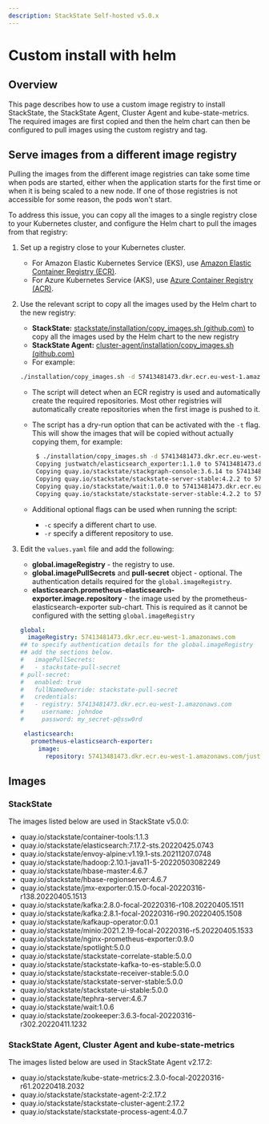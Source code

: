 ```yaml
---
description: StackState Self-hosted v5.0.x 
---
```


# Custom install with helm

## Overview

This page describes how to use a custom image registry to install StackState, the StackState Agent, Cluster Agent and kube-state-metrics. The required images are first copied and then the helm chart can then be configured to pull images using the custom registry and tag.

## Serve images from a different image registry

Pulling the images from the different image registries can take some time when pods are started, either when the application starts for the first time or when it is being scaled to a new node. If one of those registries is not accessible for some reason, the pods won't start.

To address this issue, you can copy all the images to a single registry close to your Kubernetes cluster, and configure the Helm chart to pull the images from that registry:

1. Set up a registry close to your Kubernetes cluster.
   * For Amazon Elastic Kubernetes Service (EKS), use [Amazon Elastic Container Registry (ECR)](https://aws.amazon.com/ecr/).
   * For Azure Kubernetes Service (AKS), use [Azure Container Registry (ACR)](https://azure.microsoft.com/en-us/services/container-registry/).
2. Use the relevant script to copy all the images used by the Helm chart to the new registry:
   * **StackState:** [stackstate/installation/copy_images.sh \(github.com\)](https://github.com/StackVista/helm-charts/tree/master/stable/stackstate/installation) to copy all the images used by the Helm chart to the new registry
   * **StackState Agent:** [cluster-agent/installation/copy_images.sh \(github.com\)](https://github.com/StackVista/helm-charts/blob/master/stable/cluster-agent/installation/copy_images.sh)
   * For example:

    ```bash
    ./installation/copy_images.sh -d 57413481473.dkr.ecr.eu-west-1.amazonaws.com

    ```

    * The script will detect when an ECR registry is used and automatically create the required repositories. Most other registries will automatically create repositories when the first image is pushed to it.
    *   The script has a dry-run option that can be activated with the `-t` flag. This will show the images that will be copied without actually copying them, for example:

        ```bash
         $ ./installation/copy_images.sh -d 57413481473.dkr.ecr.eu-west-1.amazonaws.com -t
         Copying justwatch/elasticsearch_exporter:1.1.0 to 57413481473.dkr.ecr.eu-west-1.amazonaws.com/justwatch/elasticsearch_exporter:1.1.0 (dry-run)
         Copying quay.io/stackstate/stackgraph-console:3.6.14 to 57413481473.dkr.ecr.eu-west-1.amazonaws.com/stackstate/stackgraph-console:3.6.14 (dry-run)
         Copying quay.io/stackstate/stackstate-server-stable:4.2.2 to 57413481473.dkr.ecr.eu-west-1.amazonaws.com/stackstate/stackstate-server-stable:4.2.2 (dry-run)
         Copying quay.io/stackstate/wait:1.0.0 to 57413481473.dkr.ecr.eu-west-1.amazonaws.com/stackstate/wait:1.0.0 (dry-run)
         Copying quay.io/stackstate/stackstate-server-stable:4.2.2 to 57413481473.dkr.ecr.eu-west-1.amazonaws.com/stackstate/stackstate-server-stable:4.2.2 (dry-run)

        ```
    * Additional optional flags can be used when running the script:
      * `-c` specify a different chart to use.
      * `-r` specify a different repository to use.
5. Edit the `values.yaml` file and add the following:
   * **global.imageRegistry** - the registry to use.
   * **global.imagePullSecrets** and **pull-secret** object - optional. The authentication details required for the `global.imageRegistry`.
   * **elasticsearch.prometheus-elasticsearch-exporter.image.repository** - the image used by the prometheus-elasticsearch-exporter sub-chart. This is required as it cannot be configured with the setting `global.imageRegistry`
    ```yaml
    global:
      imageRegistry: 57413481473.dkr.ecr.eu-west-1.amazonaws.com
    ## to specify authentication details for the global.imageRegistry
    ## add the sections below.
    #   imagePullSecrets:
    #   - stackstate-pull-secret
    # pull-secret:
    #   enabled: true
    #   fullNameOverride: stackstate-pull-secret
    #   credentials:
    #   - registry: 57413481473.dkr.ecr.eu-west-1.amazonaws.com
    #     username: johndoe
    #     password: my_secret-p@ssw0rd
   
     elasticsearch:
       prometheus-elasticsearch-exporter:
         image:
           repository: 57413481473.dkr.ecr.eu-west-1.amazonaws.com/justwatch/elasticsearch_exporter
    ```

## Images

### StackState

The images listed below are used in StackState v5.0.0:

* quay.io/stackstate/container-tools:1.1.3
* quay.io/stackstate/elasticsearch:7.17.2-sts.20220425.0743
* quay.io/stackstate/envoy-alpine:v1.19.1-sts.20211207.0748
* quay.io/stackstate/hadoop:2.10.1-java11-5-20220503082249
* quay.io/stackstate/hbase-master:4.6.7
* quay.io/stackstate/hbase-regionserver:4.6.7
* quay.io/stackstate/jmx-exporter:0.15.0-focal-20220316-r138.20220405.1513
* quay.io/stackstate/kafka:2.8.0-focal-20220316-r108.20220405.1511
* quay.io/stackstate/kafka:2.8.1-focal-20220316-r90.20220405.1508
* quay.io/stackstate/kafkaup-operator:0.0.1
* quay.io/stackstate/minio:2021.2.19-focal-20220316-r5.20220405.1533
* quay.io/stackstate/nginx-prometheus-exporter:0.9.0
* quay.io/stackstate/spotlight:5.0.0
* quay.io/stackstate/stackstate-correlate-stable:5.0.0
* quay.io/stackstate/stackstate-kafka-to-es-stable:5.0.0
* quay.io/stackstate/stackstate-receiver-stable:5.0.0
* quay.io/stackstate/stackstate-server-stable:5.0.0
* quay.io/stackstate/stackstate-ui-stable:5.0.0
* quay.io/stackstate/tephra-server:4.6.7
* quay.io/stackstate/wait:1.0.6
* quay.io/stackstate/zookeeper:3.6.3-focal-20220316-r302.20220411.1232

### StackState Agent, Cluster Agent and kube-state-metrics

The images listed below are used in StackState Agent v2.17.2:

* quay.io/stackstate/kube-state-metrics:2.3.0-focal-20220316-r61.20220418.2032
* quay.io/stackstate/stackstate-agent-2:2.17.2
* quay.io/stackstate/stackstate-cluster-agent:2.17.2
* quay.io/stackstate/stackstate-process-agent:4.0.7